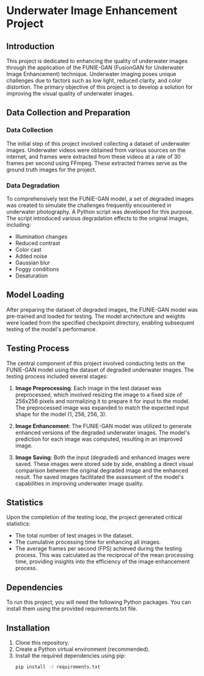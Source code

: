 # Underwater Image Enhancement Project

## Introduction

This project is dedicated to enhancing the quality of underwater images through the application of the FUNIE-GAN (FusionGAN for Underwater Image Enhancement) technique. Underwater imaging poses unique challenges due to factors such as low light, reduced clarity, and color distortion. The primary objective of this project is to develop a solution for improving the visual quality of underwater images.

## Data Collection and Preparation

### Data Collection

The initial step of this project involved collecting a dataset of underwater images. Underwater videos were obtained from various sources on the internet, and frames were extracted from these videos at a rate of 30 frames per second using FFmpeg. These extracted frames serve as the ground truth images for the project.

### Data Degradation

To comprehensively test the FUNIE-GAN model, a set of degraded images was created to simulate the challenges frequently encountered in underwater photography. A Python script was developed for this purpose. The script introduced various degradation effects to the original images, including:

- Illumination changes
- Reduced contrast
- Color cast
- Added noise
- Gaussian blur
- Foggy conditions
- Desaturation

## Model Loading

After preparing the dataset of degraded images, the FUNIE-GAN model was pre-trained and loaded for testing. The model architecture and weights were loaded from the specified checkpoint directory, enabling subsequent testing of the model's performance.

## Testing Process

The central component of this project involved conducting tests on the FUNIE-GAN model using the dataset of degraded underwater images. The testing process included several stages:

1. **Image Preprocessing**: Each image in the test dataset was preprocessed, which involved resizing the image to a fixed size of 256x256 pixels and normalizing it to prepare it for input to the model. The preprocessed image was expanded to match the expected input shape for the model (1, 256, 256, 3).

2. **Image Enhancement**: The FUNIE-GAN model was utilized to generate enhanced versions of the degraded underwater images. The model's prediction for each image was computed, resulting in an improved image.

3. **Image Saving**: Both the input (degraded) and enhanced images were saved. These images were stored side by side, enabling a direct visual comparison between the original degraded image and the enhanced result. The saved images facilitated the assessment of the model's capabilities in improving underwater image quality.

## Statistics

Upon the completion of the testing loop, the project generated critical statistics:

- The total number of test images in the dataset.
- The cumulative processing time for enhancing all images.
- The average frames per second (FPS) achieved during the testing process. This was calculated as the reciprocal of the mean processing time, providing insights into the efficiency of the image enhancement process.

## Dependencies

To run this project, you will need the following Python packages. You can install them using the provided requirements.txt file.

## Installation

1. Clone this repository.
2. Create a Python virtual environment (recommended).
3. Install the required dependencies using pip:
   ```bash
   pip install -r requirements.txt
